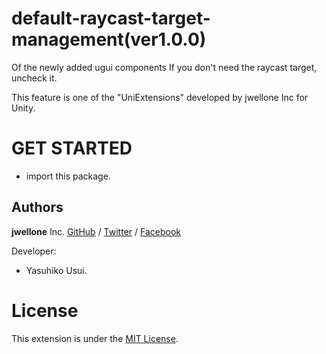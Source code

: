 # default-raycast-target-management(ver1.0.0)
Of the newly added ugui components
If you don't need the raycast target, uncheck it.

This feature is one of the "UniExtensions" developed by jwellone Inc for Unity.


# GET STARTED
- import this package.


## Authors
**jwellone** Inc. [GitHub](https://github.com/jwellone/) / [Twitter](https://twitter.com/jwellone) / [Facebook](https://www.facebook.com/Jwellone-Inc-110584057879884/)

Developer:
- Yasuhiko Usui.


# License
This extension is under the [MIT License](https://github.com/jwellone/default-raycast-target-management/blob/main/LICENSE).
